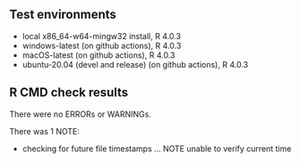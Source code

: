 ## Test environments
* local x86_64-w64-mingw32 install, R 4.0.3
* windows-latest (on github actions), R 4.0.3
* macOS-latest (on github actions), R 4.0.3
* ubuntu-20.04 (devel and release) (on github actions), R 4.0.3


## R CMD check results
There were no ERRORs or WARNINGs. 

There was 1 NOTE:

* checking for future file timestamps ... NOTE
  unable to verify current time
